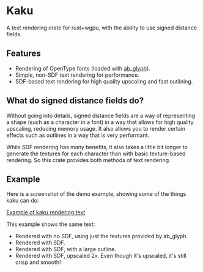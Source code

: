 # Kaku

A text rendering crate for rust+wgpu, with the ability to use signed distance fields.

## Features

- Rendering of OpenType fonts (loaded with [ab_glyph](https://github.com/alexheretic/ab-glyph)).
- Simple, non-SDF text rendering for performance.
- SDF-based text rendering for high quality upscaling and fast outlining.

## What do signed distance fields do?

Without going into details, signed distance fields are a way of representing a shape (such as a character in a font) in a way that allows for high quality upscaling, reducing memory usage. It also allows you to render certain effects such as outlines in a way that is very performant.

While SDF rendering has many benefits, it also takes a little bit longer to generate the textures for each character than with basic texture-based rendering. So this crate provides both methods of text rendering.

## Example

Here is a screenshot of the demo example, showing some of the things kaku can do:

[Example of kaku rendering text](https://github.com/villuna/kaku/blob/main/images/demo.png)

This example shows the same text:

- Rendered with no SDF, using just the textures provided by ab_glyph.
- Rendered with SDF.
- Rendered with SDF, with a large outline.
- Rendered with SDF, upscaled 2x. Even though it's upscaled, it's still crisp and smooth!
